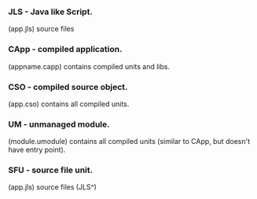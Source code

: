 ### JLS - Java like Script. 
(app.jls) source files

### CApp - compiled application. 
(appname.capp) contains compiled units and libs. 

### CSO - compiled source object. 
(app.cso) contains all compiled units.

### UM - unmanaged module.
(module.umodule) contains all compiled units (similar to CApp, but doesn't have entry point). 

### SFU - source file unit.
(app.jls) source files (JLS^) 
